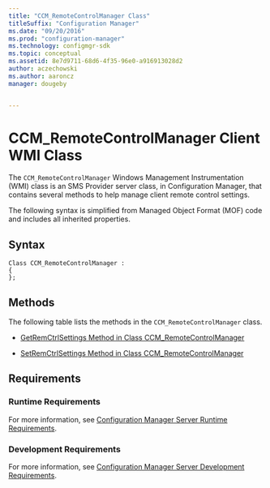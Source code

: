 ```yaml
---
title: "CCM_RemoteControlManager Class"
titleSuffix: "Configuration Manager"
ms.date: "09/20/2016"
ms.prod: "configuration-manager"
ms.technology: configmgr-sdk
ms.topic: conceptual
ms.assetid: 8e7d9711-68d6-4f35-96e0-a916913028d2
author: aczechowski
ms.author: aaroncz
manager: dougeby


---
```

# CCM_RemoteControlManager Client WMI Class
The `CCM_RemoteControlManager` Windows Management Instrumentation (WMI) class is an SMS Provider server class, in Configuration Manager, that contains several methods to help manage client remote control settings.    

 The following syntax is simplified from Managed Object Format (MOF) code and includes all inherited properties.  

## Syntax  

```  
Class CCM_RemoteControlManager :    
{  
};  
```  

## Methods  
 The following table lists the methods in the `CCM_RemoteControlManager` class.  

-   [GetRemCtrlSettings Method in Class CCM_RemoteControlManager](../../../../../develop/reference/core/clients/sdk/getremctrlsettings-method-in-class-ccm_remotecontrolmanager.md)  

-   [SetRemCtrlSettings Method in Class CCM_RemoteControlManager](../../../../../develop/reference/core/clients/sdk/setremctrlsettings-method-in-class-ccm_remotecontrolmanager.md)  


## Requirements  

### Runtime Requirements  
 For more information, see [Configuration Manager Server Runtime Requirements](../../../../../develop/core/reqs/server-runtime-requirements.md).  

### Development Requirements  
 For more information, see [Configuration Manager Server Development Requirements](../../../../../develop/core/reqs/server-development-requirements.md).  
